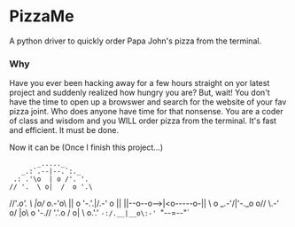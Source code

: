 # PizzaMe

A python driver to quickly order Papa John's pizza from the terminal.

### Why

Have you ever been hacking away for a few hours straight on yor latest project and 
suddenly realized how hungry you are? But, wait! You don't have the time to open up 
a browswer and search for the website of your fav pizza joint. Who does anyone have time for that nonsense. 
You are a coder of class and wisdom and you WILL order pizza from the terminal. It's fast and efficient. 
It must be done.

Now it can be (Once I finish this project...)
           
		   _....._
       _.:`.--|--.`:._
     .: .'\o  | o /'. '.
    // '.  \ o|  /  o '.\
   //'._o'. \ |o/ o_.-'o\\
   || o '-.'.\|/.-' o   ||
   ||--o--o-->|<o-----o-||
   \\  o _.-'/|\'-._o  o//
    \\.-'  o/ |o\ o '-.//
     '.'.o / o|  \ o.'.'
       `-:/.__|__o\:-'
          `"--=--"`

